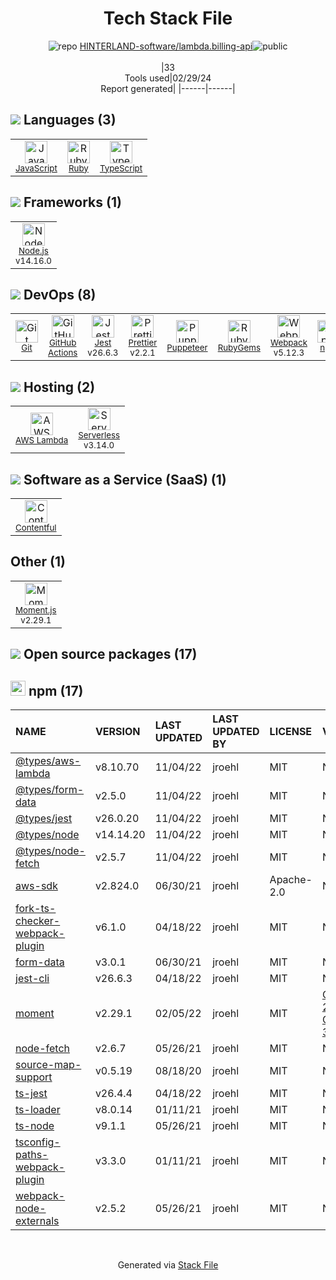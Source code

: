 <!--
&lt;--- Readme.md Snippet without images Start ---&gt;
## Tech Stack
HINTERLAND-software/lambda.billing-api is built on the following main stack:

- [JavaScript](https://developer.mozilla.org/en-US/docs/Web/JavaScript) – Languages
- [Ruby](https://www.ruby-lang.org) – Languages
- [TypeScript](http://www.typescriptlang.org) – Languages
- [Node.js](http://nodejs.org/) – Frameworks (Full Stack)
- [GitHub Actions](https://github.com/features/actions) – Continuous Integration
- [Jest](http://facebook.github.io/jest/) – Javascript Testing Framework
- [Prettier](https://prettier.io/) – Code Review
- [Puppeteer](https://github.com/GoogleChrome/puppeteer) – Headless Browsers
- [Webpack](http://webpack.js.org) – JS Build Tools / JS Task Runners
- [AWS Lambda](http://aws.amazon.com/lambda) – Serverless / Task Processing
- [Serverless](https://github.com/serverless/serverless) – Serverless / Task Processing
- [Contentful](https://www.contentful.com/) – Cloud Content Management System
- [Moment.js](http://momentjs.com/) – Javascript Utilities & Libraries

Full tech stack [here](/techstack.md)

&lt;--- Readme.md Snippet without images End ---&gt;

&lt;--- Readme.md Snippet with images Start ---&gt;
## Tech Stack
HINTERLAND-software/lambda.billing-api is built on the following main stack:

- <img width='25' height='25' src='https://img.stackshare.io/service/1209/javascript.jpeg' alt='JavaScript'/> [JavaScript](https://developer.mozilla.org/en-US/docs/Web/JavaScript) – Languages
- <img width='25' height='25' src='https://img.stackshare.io/service/989/ruby.png' alt='Ruby'/> [Ruby](https://www.ruby-lang.org) – Languages
- <img width='25' height='25' src='https://img.stackshare.io/service/1612/bynNY5dJ.jpg' alt='TypeScript'/> [TypeScript](http://www.typescriptlang.org) – Languages
- <img width='25' height='25' src='https://img.stackshare.io/service/1011/n1JRsFeB_400x400.png' alt='Node.js'/> [Node.js](http://nodejs.org/) – Frameworks (Full Stack)
- <img width='25' height='25' src='https://img.stackshare.io/service/11563/actions.png' alt='GitHub Actions'/> [GitHub Actions](https://github.com/features/actions) – Continuous Integration
- <img width='25' height='25' src='https://img.stackshare.io/service/830/jest.png' alt='Jest'/> [Jest](http://facebook.github.io/jest/) – Javascript Testing Framework
- <img width='25' height='25' src='https://img.stackshare.io/service/7035/default_66f265943abed56bcdbfca1c866a4261b1fbb063.jpg' alt='Prettier'/> [Prettier](https://prettier.io/) – Code Review
- <img width='25' height='25' src='https://img.stackshare.io/service/7553/puppeteer.png' alt='Puppeteer'/> [Puppeteer](https://github.com/GoogleChrome/puppeteer) – Headless Browsers
- <img width='25' height='25' src='https://img.stackshare.io/service/1682/IMG_4636.PNG' alt='Webpack'/> [Webpack](http://webpack.js.org) – JS Build Tools / JS Task Runners
- <img width='25' height='25' src='https://img.stackshare.io/service/1909/aws-lambda.png' alt='AWS Lambda'/> [AWS Lambda](http://aws.amazon.com/lambda) – Serverless / Task Processing
- <img width='25' height='25' src='https://img.stackshare.io/service/5095/serverless-logo.png' alt='Serverless'/> [Serverless](https://github.com/serverless/serverless) – Serverless / Task Processing
- <img width='25' height='25' src='https://img.stackshare.io/service/672/default_622e25ec0417ac85db5b66ca399528b101ba284f.png' alt='Contentful'/> [Contentful](https://www.contentful.com/) – Cloud Content Management System
- <img width='25' height='25' src='https://img.stackshare.io/service/3643/Xrtdc94q_400x400.png' alt='Moment.js'/> [Moment.js](http://momentjs.com/) – Javascript Utilities & Libraries

Full tech stack [here](/techstack.md)

&lt;--- Readme.md Snippet with images End ---&gt;
-->
<div align="center">

# Tech Stack File
![](https://img.stackshare.io/repo.svg "repo") [HINTERLAND-software/lambda.billing-api](https://github.com/HINTERLAND-software/lambda.billing-api)![](https://img.stackshare.io/public_badge.svg "public")
<br/><br/>
|33<br/>Tools used|02/29/24 <br/>Report generated|
|------|------|
</div>

## <img src='https://img.stackshare.io/languages.svg'/> Languages (3)
<table><tr>
  <td align='center'>
  <img width='36' height='36' src='https://img.stackshare.io/service/1209/javascript.jpeg' alt='JavaScript'>
  <br>
  <sub><a href="https://developer.mozilla.org/en-US/docs/Web/JavaScript">JavaScript</a></sub>
  <br>
  <sub></sub>
</td>

<td align='center'>
  <img width='36' height='36' src='https://img.stackshare.io/service/989/ruby.png' alt='Ruby'>
  <br>
  <sub><a href="https://www.ruby-lang.org">Ruby</a></sub>
  <br>
  <sub></sub>
</td>

<td align='center'>
  <img width='36' height='36' src='https://img.stackshare.io/service/1612/bynNY5dJ.jpg' alt='TypeScript'>
  <br>
  <sub><a href="http://www.typescriptlang.org">TypeScript</a></sub>
  <br>
  <sub></sub>
</td>

</tr>
</table>

## <img src='https://img.stackshare.io/frameworks.svg'/> Frameworks (1)
<table><tr>
  <td align='center'>
  <img width='36' height='36' src='https://img.stackshare.io/service/1011/n1JRsFeB_400x400.png' alt='Node.js'>
  <br>
  <sub><a href="http://nodejs.org/">Node.js</a></sub>
  <br>
  <sub>v14.16.0</sub>
</td>

</tr>
</table>

## <img src='https://img.stackshare.io/devops.svg'/> DevOps (8)
<table><tr>
  <td align='center'>
  <img width='36' height='36' src='https://img.stackshare.io/service/1046/git.png' alt='Git'>
  <br>
  <sub><a href="http://git-scm.com/">Git</a></sub>
  <br>
  <sub></sub>
</td>

<td align='center'>
  <img width='36' height='36' src='https://img.stackshare.io/service/11563/actions.png' alt='GitHub Actions'>
  <br>
  <sub><a href="https://github.com/features/actions">GitHub Actions</a></sub>
  <br>
  <sub></sub>
</td>

<td align='center'>
  <img width='36' height='36' src='https://img.stackshare.io/service/830/jest.png' alt='Jest'>
  <br>
  <sub><a href="http://facebook.github.io/jest/">Jest</a></sub>
  <br>
  <sub>v26.6.3</sub>
</td>

<td align='center'>
  <img width='36' height='36' src='https://img.stackshare.io/service/7035/default_66f265943abed56bcdbfca1c866a4261b1fbb063.jpg' alt='Prettier'>
  <br>
  <sub><a href="https://prettier.io/">Prettier</a></sub>
  <br>
  <sub>v2.2.1</sub>
</td>

<td align='center'>
  <img width='36' height='36' src='https://img.stackshare.io/service/7553/puppeteer.png' alt='Puppeteer'>
  <br>
  <sub><a href="https://github.com/GoogleChrome/puppeteer">Puppeteer</a></sub>
  <br>
  <sub></sub>
</td>

<td align='center'>
  <img width='36' height='36' src='https://img.stackshare.io/service/12795/5jL6-BA5_400x400.jpeg' alt='RubyGems'>
  <br>
  <sub><a href="https://rubygems.org/">RubyGems</a></sub>
  <br>
  <sub></sub>
</td>

<td align='center'>
  <img width='36' height='36' src='https://img.stackshare.io/service/1682/IMG_4636.PNG' alt='Webpack'>
  <br>
  <sub><a href="http://webpack.js.org">Webpack</a></sub>
  <br>
  <sub>v5.12.3</sub>
</td>

<td align='center'>
  <img width='36' height='36' src='https://img.stackshare.io/service/1120/lejvzrnlpb308aftn31u.png' alt='npm'>
  <br>
  <sub><a href="https://www.npmjs.com/">npm</a></sub>
  <br>
  <sub></sub>
</td>

</tr>
</table>

## <img src='https://img.stackshare.io/hosting.svg'/> Hosting (2)
<table><tr>
  <td align='center'>
  <img width='36' height='36' src='https://img.stackshare.io/service/1909/aws-lambda.png' alt='AWS Lambda'>
  <br>
  <sub><a href="http://aws.amazon.com/lambda">AWS Lambda</a></sub>
  <br>
  <sub></sub>
</td>

<td align='center'>
  <img width='36' height='36' src='https://img.stackshare.io/service/5095/serverless-logo.png' alt='Serverless'>
  <br>
  <sub><a href="https://github.com/serverless/serverless">Serverless</a></sub>
  <br>
  <sub>v3.14.0</sub>
</td>

</tr>
</table>

## <img src='https://img.stackshare.io/saas.svg'/> Software as a Service (SaaS) (1)
<table><tr>
  <td align='center'>
  <img width='36' height='36' src='https://img.stackshare.io/service/672/default_622e25ec0417ac85db5b66ca399528b101ba284f.png' alt='Contentful'>
  <br>
  <sub><a href="https://www.contentful.com/">Contentful</a></sub>
  <br>
  <sub></sub>
</td>

</tr>
</table>

## Other (1)
<table><tr>
  <td align='center'>
  <img width='36' height='36' src='https://img.stackshare.io/service/3643/Xrtdc94q_400x400.png' alt='Moment.js'>
  <br>
  <sub><a href="http://momentjs.com/">Moment.js</a></sub>
  <br>
  <sub>v2.29.1</sub>
</td>

</tr>
</table>


## <img src='https://img.stackshare.io/group.svg' /> Open source packages (17)</h2>

## <img width='24' height='24' src='https://img.stackshare.io/service/1120/lejvzrnlpb308aftn31u.png'/> npm (17)

|NAME|VERSION|LAST UPDATED|LAST UPDATED BY|LICENSE|VULNERABILITIES|
|:------|:------|:------|:------|:------|:------|
|[@types/aws-lambda](https://www.npmjs.com/@types/aws-lambda)|v8.10.70|11/04/22|jroehl |MIT|N/A|
|[@types/form-data](https://www.npmjs.com/@types/form-data)|v2.5.0|11/04/22|jroehl |MIT|N/A|
|[@types/jest](https://www.npmjs.com/@types/jest)|v26.0.20|11/04/22|jroehl |MIT|N/A|
|[@types/node](https://www.npmjs.com/@types/node)|v14.14.20|11/04/22|jroehl |MIT|N/A|
|[@types/node-fetch](https://www.npmjs.com/@types/node-fetch)|v2.5.7|11/04/22|jroehl |MIT|N/A|
|[aws-sdk](https://www.npmjs.com/aws-sdk)|v2.824.0|06/30/21|jroehl |Apache-2.0|N/A|
|[fork-ts-checker-webpack-plugin](https://www.npmjs.com/fork-ts-checker-webpack-plugin)|v6.1.0|04/18/22|jroehl |MIT|N/A|
|[form-data](https://www.npmjs.com/form-data)|v3.0.1|06/30/21|jroehl |MIT|N/A|
|[jest-cli](https://www.npmjs.com/jest-cli)|v26.6.3|04/18/22|jroehl |MIT|N/A|
|[moment](https://www.npmjs.com/moment)|v2.29.1|02/05/22|jroehl |MIT|[CVE-2022-24785](https://github.com/advisories/GHSA-8hfj-j24r-96c4) (High)<br/>[CVE-2022-31129](https://github.com/advisories/GHSA-wc69-rhjr-hc9g) (High)|
|[node-fetch](https://www.npmjs.com/node-fetch)|v2.6.7|05/26/21|jroehl |MIT|N/A|
|[source-map-support](https://www.npmjs.com/source-map-support)|v0.5.19|08/18/20|jroehl |MIT|N/A|
|[ts-jest](https://www.npmjs.com/ts-jest)|v26.4.4|04/18/22|jroehl |MIT|N/A|
|[ts-loader](https://www.npmjs.com/ts-loader)|v8.0.14|01/11/21|jroehl |MIT|N/A|
|[ts-node](https://www.npmjs.com/ts-node)|v9.1.1|05/26/21|jroehl |MIT|N/A|
|[tsconfig-paths-webpack-plugin](https://www.npmjs.com/tsconfig-paths-webpack-plugin)|v3.3.0|01/11/21|jroehl |MIT|N/A|
|[webpack-node-externals](https://www.npmjs.com/webpack-node-externals)|v2.5.2|05/26/21|jroehl |MIT|N/A|

<br/>
<div align='center'>

Generated via [Stack File](https://github.com/marketplace/stack-file)
